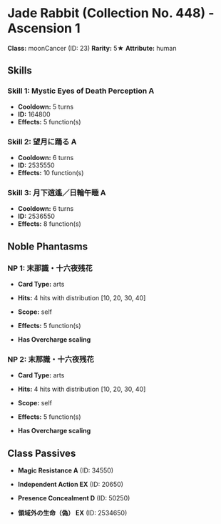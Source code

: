 # Jade Rabbit (Collection No. 448) - Ascension 1

**Class:** moonCancer (ID: 23)
**Rarity:** 5★
**Attribute:** human

## Skills

### Skill 1: Mystic Eyes of Death Perception A
- **Cooldown:** 5 turns
- **ID:** 164800
- **Effects:** 5 function(s)

### Skill 2: 望月に踊る A
- **Cooldown:** 6 turns
- **ID:** 2535550
- **Effects:** 10 function(s)

### Skill 3: 月下逍遙／日輪午睡 A
- **Cooldown:** 6 turns
- **ID:** 2536550
- **Effects:** 8 function(s)

## Noble Phantasms

### NP 1: 末那識・十六夜残花
- **Card Type:** arts
- **Hits:** 4 hits with distribution [10, 20, 30, 40]
- **Scope:** self
- **Effects:** 5 function(s)

- **Has Overcharge scaling**

### NP 2: 末那識・十六夜残花
- **Card Type:** arts
- **Hits:** 4 hits with distribution [10, 20, 30, 40]
- **Scope:** self
- **Effects:** 5 function(s)

- **Has Overcharge scaling**

## Class Passives

- **Magic Resistance A** (ID: 34550)

- **Independent Action EX** (ID: 20650)

- **Presence Concealment D** (ID: 50250)

- **領域外の生命（偽） EX** (ID: 2534650)
